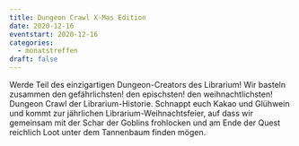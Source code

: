 ```yaml
---
title: Dungeon Crawl X-Mas Edition
date: 2020-12-16
eventstart: 2020-12-16
categories:
  - monatstreffen
draft: false
---
```

Werde Teil des einzigartigen Dungeon-Creators des Librarium! Wir basteln zusammen den gefährlichsten! den epischsten! 
den weihnachtlichsten! Dungeon Crawl der Librarium-Historie. Schnappt euch Kakao und Glühwein und kommt zur jährlichen 
Librarium-Weihnachtsfeier, auf dass wir gemeinsam mit der Schar der Goblins frohlocken und am Ende der Quest reichlich 
Loot unter dem Tannenbaum finden mögen.

